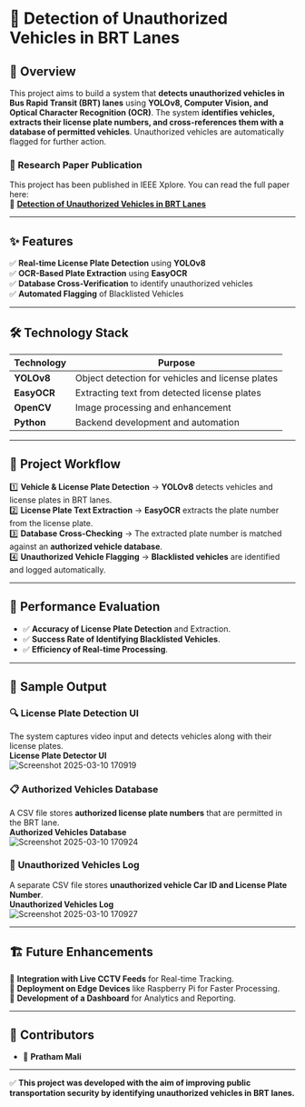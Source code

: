 
# 🚗 Detection of Unauthorized Vehicles in BRT Lanes  

## 📌 Overview  
This project aims to build a system that **detects unauthorized vehicles in Bus Rapid Transit (BRT) lanes** using **YOLOv8, Computer Vision, and Optical Character Recognition (OCR)**. The system **identifies vehicles, extracts their license plate numbers, and cross-references them with a database of permitted vehicles**. Unauthorized vehicles are automatically flagged for further action.  

### 📄 Research Paper Publication  
This project has been published in IEEE Xplore. You can read the full paper here:  
🔗 **[Detection of Unauthorized Vehicles in BRT Lanes](https://ieeexplore.ieee.org/document/10895734)**  
 

---

## ✨ Features  
✅ **Real-time License Plate Detection** using **YOLOv8**  
✅ **OCR-Based Plate Extraction** using **EasyOCR**  
✅ **Database Cross-Verification** to identify unauthorized vehicles  
✅ **Automated Flagging** of Blacklisted Vehicles  

---

## 🛠️ Technology Stack  
| Technology       | Purpose                                              |  
|-----------------|-----------------------------------------------------|  
| **YOLOv8**       | Object detection for vehicles and license plates    |  
| **EasyOCR**      | Extracting text from detected license plates        |  
| **OpenCV**       | Image processing and enhancement                   |  
| **Python**       | Backend development and automation                 |  

---

## 📂 Project Workflow  
1️⃣ **Vehicle & License Plate Detection** → **YOLOv8** detects vehicles and license plates in BRT lanes.  
2️⃣ **License Plate Text Extraction** → **EasyOCR** extracts the plate number from the license plate.  
3️⃣ **Database Cross-Checking** → The extracted plate number is matched against an **authorized vehicle database**.  
4️⃣ **Unauthorized Vehicle Flagging** → **Blacklisted vehicles** are identified and logged automatically.  

---

## 🚀 Performance Evaluation  
- ✅ **Accuracy of License Plate Detection** and Extraction.  
- ✅ **Success Rate of Identifying Blacklisted Vehicles**.  
- ✅ **Efficiency of Real-time Processing**.  

---

## 📸 Sample Output  

### 🔍 **License Plate Detection UI**  
The system captures video input and detects vehicles along with their license plates.  
**License Plate Detector UI**  
![Screenshot 2025-03-10 170919](https://github.com/user-attachments/assets/4f78a930-6372-4eec-96f1-99b5e357ff38)

### 📋 **Authorized Vehicles Database**  
A CSV file stores **authorized license plate numbers** that are permitted in the BRT lane.  
**Authorized Vehicles Database**  
![Screenshot 2025-03-10 170924](https://github.com/user-attachments/assets/51ebec93-e147-405d-aba1-f67feba56d4e)

### 🚫 **Unauthorized Vehicles Log**  
A separate CSV file stores **unauthorized vehicle Car ID and License Plate Number**.  
**Unauthorized Vehicles Log**  
![Screenshot 2025-03-10 170927](https://github.com/user-attachments/assets/33c8513b-fb2b-4052-b7f1-836a47972e1d)

---

## 🏗️ Future Enhancements  
🔹 **Integration with Live CCTV Feeds** for Real-time Tracking.  
🔹 **Deployment on Edge Devices** like Raspberry Pi for Faster Processing.  
🔹 **Development of a Dashboard** for Analytics and Reporting.  

---

## 🤝 Contributors  
- 🚀 **Pratham Mali**
---

✅ **This project was developed with the aim of improving public transportation security by identifying unauthorized vehicles in BRT lanes.**  
